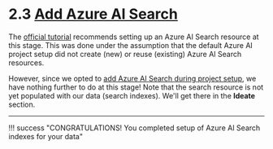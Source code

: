 # 2.3 [Add Azure AI Search](https://learn.microsoft.com/en-us/azure/ai-studio/tutorials/copilot-sdk-create-resources?tabs=macos#create-an-azure-ai-search-service)

The [official tutorial](https://learn.microsoft.com/en-us/azure/ai-studio/tutorials/copilot-sdk-create-resources?tabs=macos#create-an-azure-ai-search-service) recommends setting up an Azure AI Search resource at this stage. This was done under the assumption that the default Azure AI project setup did not create (new) or reuse (existing) Azure AI Search resources. 

However, since we opted to [add Azure AI Search during project setup](./01.md#5-create-new-ai-search), we have nothing further to do at this stage! Note that the search resource is not yet populated with our data (search indexes). We'll get there in the **Ideate** section.

---

!!! success "CONGRATULATIONS! You completed setup of Azure AI Search indexes for your data"


